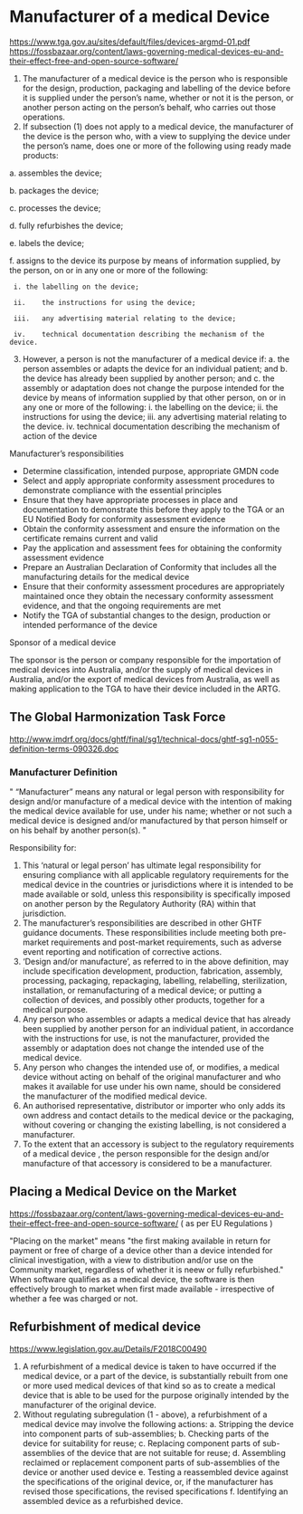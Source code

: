 # Manufacturer of a medical Device

https://www.tga.gov.au/sites/default/files/devices-argmd-01.pdf
https://fossbazaar.org/content/laws-governing-medical-devices-eu-and-their-effect-free-and-open-source-software/

1.	The manufacturer of a medical device is the person who is responsible for the design, production, packaging and labelling of the device before it is supplied under the person’s name, whether or not it is the person, or another person acting on the person’s behalf, who carries out those operations. 
2.	If subsection (1) does not apply to a medical device, the manufacturer of the device is the person who, with a view to supplying the device under the person’s name, does one or more of the following using ready made products: 

  a.  assembles the device; 
  
  b.  packages the device; 
  
  c.	processes the device; 
  
  d.	fully refurbishes the device; 
  
  e.	labels the device; 
  
  f.	assigns to the device its purpose by means of information supplied, by the person, on or in any one or more of the following: 
  
     i.	the labelling on the device; 
     
     ii.	the instructions for using the device; 
     
     iii.	any advertising material relating to the device; 
     
     iv.	technical documentation describing the mechanism of the device. 

3.	However, a person is not the manufacturer of a medical device if: 
  a.	the person assembles or adapts the device for an individual patient; and 
  b.	the device has already been supplied by another person; and 
  c.	the assembly or adaptation does not change the purpose intended for the device by means of information supplied by that other person, on or in any one or more of the following: 
    i.	the labelling on the device; 
    ii.	the instructions for using the device; 
    iii.	any advertising material relating to the device. 
    iv.	technical documentation describing the mechanism of action of the device 

Manufacturer’s responsibilities
-	Determine classification, intended purpose, appropriate GMDN code
-	Select and apply appropriate conformity assessment procedures to demonstrate compliance with the essential principles
-	Ensure that they have appropriate processes in place and documentation to demonstrate this before they apply to the TGA or an EU Notified Body for conformity assessment evidence
-	Obtain the conformity assessment and ensure the information on the certificate remains current and valid
-	Pay the application and assessment fees for obtaining the conformity assessment evidence
-	Prepare an Australian Declaration of Conformity that includes all the manufacturing details for the medical device
-	Ensure that their conformity assessment procedures are appropriately maintained once they obtain the necessary conformity assessment evidence, and that the ongoing requirements are met
-	Notify the TGA of substantial changes to the design, production or intended performance of the device

Sponsor of a medical device

The sponsor is the person or company responsible for the importation of medical devices into Australia, and/or the supply of medical devices in Australia, and/or the export of medical devices from Australia, as well as making application to the TGA to have their device included in the ARTG.



## The Global Harmonization Task Force
http://www.imdrf.org/docs/ghtf/final/sg1/technical-docs/ghtf-sg1-n055-definition-terms-090326.doc

### Manufacturer Definition
"  “Manufacturer” means any natural or legal person  with responsibility for design and/or manufacture of a medical device with the intention of making the medical device available for use, under his name; whether or not such a medical device is designed and/or manufactured by that person himself or on his behalf by another person(s). "

Responsibility for:
1.  This ‘natural or legal person’ has ultimate legal responsibility for ensuring compliance with all applicable regulatory requirements for the medical device in the countries or jurisdictions where it is intended to be made available or sold, unless this responsibility is specifically imposed on another person by the Regulatory Authority (RA) within that jurisdiction.
2.  The manufacturer’s responsibilities are described in other GHTF guidance documents.  These responsibilities include meeting both pre-market requirements and post-market requirements, such as adverse event reporting and notification of corrective actions.
3.  ‘Design and/or manufacture’, as referred to in the above definition, may include specification development, production, fabrication, assembly, processing, packaging, repackaging, labelling, relabelling, sterilization, installation, or remanufacturing of a medical device; or putting a collection of devices, and possibly other products, together for a medical purpose.
4.  Any person who assembles or adapts a medical device that has already been supplied by another person for an individual patient, in accordance with the instructions for use, is not the manufacturer, provided the assembly or adaptation does not change the intended use of the medical device.
5.  Any person who changes the intended use of, or modifies, a medical device without acting on behalf of the original manufacturer and who makes it available for use under his own name, should be considered the manufacturer of the modified medical device.
6.  An authorised representative, distributor or importer who only adds its own address and contact details to the medical device or the packaging, without covering or changing the existing labelling, is not considered a manufacturer.
7.  To the extent that an accessory is subject to the regulatory requirements of a medical device , the person responsible for the design and/or manufacture of that accessory is considered to be a manufacturer.

## Placing a Medical Device on the Market
https://fossbazaar.org/content/laws-governing-medical-devices-eu-and-their-effect-free-and-open-source-software/
( as per EU Regulations )

"Placing on the market" means "the first making available in return for payment or free of charge of a device other than a device intended for clinical investigation, with a view to distribution and/or use on the Community market, regardless of whether it is neew or fully refurbished."
When software qualifies as a medical device, the software is then effectively brough to market when first made available - irrespective of whether a fee was charged or not.

## Refurbishment of  medical device
https://www.legislation.gov.au/Details/F2018C00490
1.  A refurbishment of a medical device is taken to have occurred if the medical device, or a part of the device, is substantially rebuilt from one or more used medical devices of that kind so as to create a medical device that is able to be used for the purpose originally intended by the manufacturer of the original device.
2.  Without regulating subregulation (1 - above), a refurbishment of a medical device may involve the following actions:
a.  Stripping the device into component parts of sub-assemblies;
b.  Checking parts of the device for suitability for reuse;
c.  Replacing component parts of sub-assemblies of the device that are not suitable for reuse;
d.  Assembling reclaimed or replacement component parts of sub-assemblies of the device or another used device
e.  Testing a reassembled device against the specifications of the original device, or, if the manufacturer has revised those specifications, the revised specifications
f.  Identifying an assembled device as a refurbished device.
